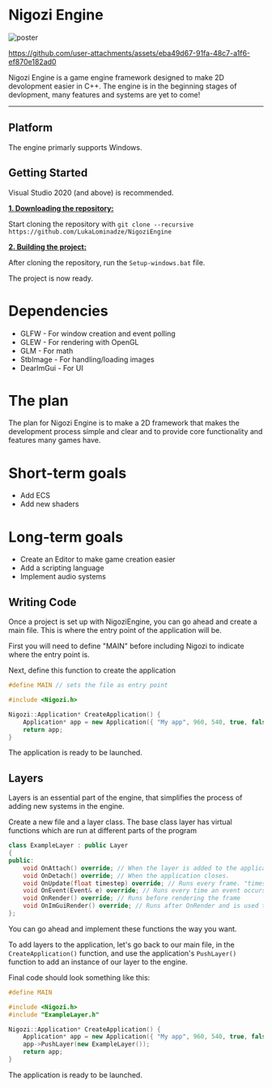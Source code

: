 # Nigozi Engine

![poster](https://github.com/user-attachments/assets/90d53fd3-baf6-422a-8be8-be63c046fb53)

https://github.com/user-attachments/assets/eba49d67-91fa-48c7-a1f6-ef870e182ad0


Nigozi Engine is a game engine framework designed to make 2D devolopment easier in C++. The engine is in the beginning stages of devlopment, many features and systems are yet to come!

***

## Platform
The engine primarly supports Windows.

## Getting Started
Visual Studio 2020 (and above) is recommended.

<ins>**1. Downloading the repository:**</ins>

Start cloning the repository with ```git clone --recursive https://github.com/LukaLominadze/NigoziEngine```

<ins>**2. Building the project:**</ins>

After cloning the repository, run the ```Setup-windows.bat``` file.

The project is now ready.

# Dependencies
- GLFW - For window creation and event polling
- GLEW - For rendering with OpenGL
- GLM - For math
- StbImage - For handling/loading images
- DearImGui - For UI

# The plan
The plan for Nigozi Engine is to make a 2D framework that makes the development process simple and clear and to provide core functionality and features many games have.

# Short-term goals
- Add ECS
- Add new shaders

# Long-term goals
- Create an Editor to make game creation easier
- Add a scripting language
- Implement audio systems

## Writing Code
Once a project is set up with NigoziEngine, you can go ahead and create a main file. This is where the entry point of the application will be.

First you will need to define "MAIN" before including Nigozi to indicate where the entry point is.

Next, define this function to create the application
```cpp
#define MAIN // sets the file as entry point

#include <Nigozi.h>

Nigozi::Application* CreateApplication() {
	Application* app = new Application({ "My app", 960, 540, true, false });
	return app;
}
```

The application is ready to be launched.

## Layers
Layers is an essential part of the engine, that simplifies the process of adding new systems in the engine.

Create a new file and a layer class.
The base class layer has virtual functions which are run at different parts of the program
```cpp
class ExampleLayer : public Layer
{
public:
	void OnAttach() override; // When the layer is added to the application
	void OnDetach() override; // When the application closes.
	void OnUpdate(float timestep) override; // Runs every frame. "timestep" represents time between the frames (delta time)
	void OnEvent(Event& e) override; // Runs every time an event occurs: mouse click, scroll, key press, release, etc.
	void OnRender() override; // Runs before rendering the frame
	void OnImGuiRender() override; // Runs after OnRender and is used to draw UI.
};
```

You can go ahead and implement these functions the way you want.

To add layers to the application, let's go back to our main file, in the ```CreateApplication()``` function, and use the application's ```PushLayer()``` function to add an instance of our layer to the engine.

Final code should look something like this:
```cpp
#define MAIN

#include <Nigozi.h>
#include "ExampleLayer.h"

Nigozi::Application* CreateApplication() {
	Application* app = new Application({ "My app", 960, 540, true, false });
	app->PushLayer(new ExampleLayer());
	return app;
}
```

The application is ready to be launched.
